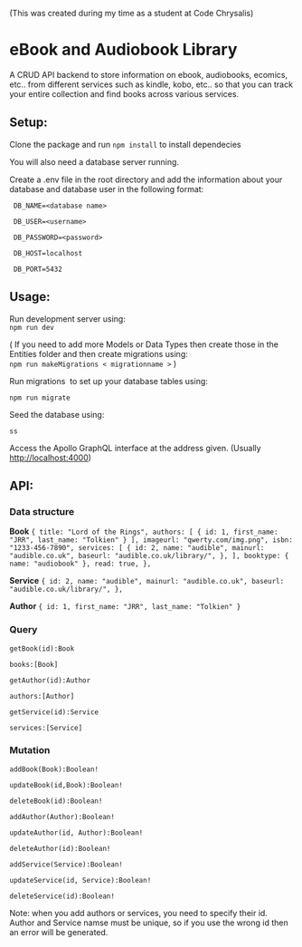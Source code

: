 (This was created during my time as a student at Code Chrysalis)

# eBook and Audiobook Library

A CRUD API backend to store information on ebook, audiobooks, ecomics, etc.. from different services such as kindle, kobo, etc.. so that you can track your entire collection and find books across various services.

## Setup:

Clone the package and run `npm install` to install dependecies

You will also need a database server running.

Create a .env file in the root directory and add the information about your database and database user in the following format:

` DB_NAME=<database name>`

` DB_USER=<username>`

` DB_PASSWORD=<password>`

` DB_HOST=localhost`

` DB_PORT=5432`

## Usage:

Run development server using:  
`npm run dev`

( If you need to add more Models or Data Types then create those in the Entities folder and then create migrations using:  
`npm run makeMigrations < migrationname >` )

Run migrations  to set up your database tables using:

`npm run migrate`

Seed the database using:

`ss`

Access the Apollo GraphQL interface at the address given. (Usually [http://localhost:4000](http://localhost:4000))

## API:

### Data structure

**Book**
`{ title: "Lord of the Rings", authors: [ { id: 1, first_name: "JRR", last_name: "Tolkien" } ], imageurl: "qwerty.com/img.png", isbn: "1233-456-7890", services: [ { id: 2, name: "audible", mainurl: "audible.co.uk", baseurl: "audible.co.uk/library/", }, ], booktype: { name: "audiobook" }, read: true, },`

**Service**
`{ id: 2, name: "audible", mainurl: "audible.co.uk", baseurl: "audible.co.uk/library/", },`

**Author**
`{ id: 1, first_name: "JRR", last_name: "Tolkien" }`

### Query

`getBook(id):Book`

`books:[Book]`

`getAuthor(id):Author`

`authors:[Author]`

`getService(id):Service`

`services:[Service]`

### Mutation

`addBook(Book):Boolean!`

`updateBook(id,Book):Boolean!`

`deleteBook(id):Boolean!`

`addAuthor(Author):Boolean!`

`updateAuthor(id, Author):Boolean!`

`deleteAuthor(id):Boolean!`

`addService(Service):Boolean!`

`updateService(id, Service):Boolean!`

`deleteService(id):Boolean!`

Note: when you add authors or services, you need to specify their id.
Author and Service namse must be unique, so if you use the wrong id then an error will be generated.
